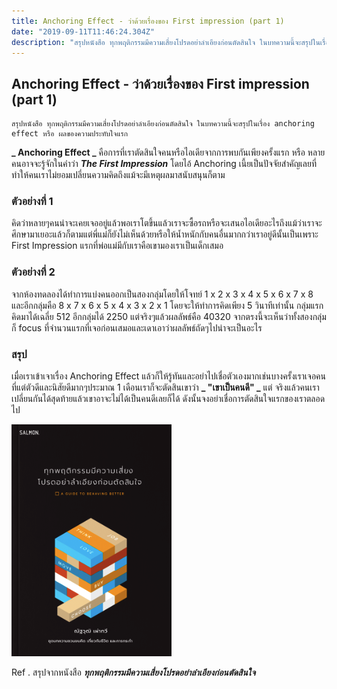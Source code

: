 ```yaml
---
title: Anchoring Effect - ว่าด้วยเรื่องของ First impression (part 1)
date: "2019-09-11T11:46:24.304Z"
description: "สรุปหนังสือ ทุกพฤติกรรมมีความเสี่ยงโปรดอย่าลำเอียงก่อนตัดสินใจ ในบทความนี้จะสรุปในเรื่อง anchoring effect หรือ ผลของความประทับใจแรก"
---
```


## Anchoring Effect - ว่าด้วยเรื่องของ First impression (part 1)

```
สรุปหนังสือ ทุกพฤติกรรมมีความเสี่ยงโปรดอย่าลำเอียงก่อนตัดสินใจ ในบทความนี้จะสรุปในเรื่อง anchoring effect หรือ ผลของความประทับใจแรก
```

**_ Anchoring Effect _** คือการที่เราตัดสินใจคนหรือไอเดียจากการพบกันเพียงครั้งแรก หรือ หลายคนอาจจะรู้จักในคำว่า **_The First Impression_** โดยไอ้ Anchoring เนี้ยเป็นปัจจัยสำคัญเลยที่ทำให้คนเราไม่ยอมเปลี่ยนความคิดถึงแม้จะมีเหตุผลมาสนับสนุนก็ตาม

### ตัวอย่างที่ 1

คิดว่าหลายๆคนน่าจะเคยเจออยู่แล้วพอเราโตขึ้นแล้วเราจะซื้อรถหรือจะเสนอไอเดียอะไรถึงแม้ว่าเราจะศึกษามาเยอะแล้วก็ตามแต่พี่แม่ก็ยังไม่เห็นด้วยหรือให้น้ำหนักกับคนอื่นมากกว่าเราอยู่ดีนั้นเป็นเพราะ First Impression แรกที่พ่อแม่มีกับเราคือเขามองเราเป็นเด็กเสมอ

### ตัวอย่างที่ 2

จากห้องทดลองได้ทำการแบ่งคนออกเป็นสองกลุ่มโดยให้โจทย์ 1 x 2 x 3 x 4 x 5 x 6 x 7 x 8 และอีกกลุ่มคือ 8 x 7 x 6 x 5 x 4 x 3 x 2 x 1 โดยจะให้ทำการคิดเพียง 5 วินาทีเท่านั้น กลุ่มแรกคิดมาได้เฉลี่ย 512 อีกกลุ่มได้ 2250 แต่จริงๆแล้วผลลัพธ์คือ 40320 จากตรงนี้จะเห็นว่าทั้งสองกลุ่มก็ focus ที่จำนวนแรกที่เจอก่อนเสมอและเดาเอาว่าผลลัพธ์ถัดๆไปน่าจะเป็นอะไร

### สรุป

เมื่อเราเข้าเจาเรื่อง Anchoring Effect แล้วก็ให้รู้ทันและอย่าไปเชื่อตัวเองมากเช่นบางครั้งเราเจอคนที่แต่ตัวดีและนิสัยดีมากๆประมาณ 1 เดือนเราก็จะตัดสินเขาว่า **_ "เขาเป็นคนดี" _** แต่ จริงแล้วคนเราเปลี่ยนกันได้สุดท้ายแล้วเขาอาจะไม่ได้เป็นคนดีเลยก็ได้ ดังนั้นจงอย่าเชื่อการตัดสินใจแรกของเราตลอดไป

![ทุกพฤติกรรมมีความเสี่ยงโปรดอย่าลำเอียงก่อนตัดสินใจ](../intro-to-cognitive-bias/cover-book.png)

Ref . สรุปจากหนังสือ **_ทุกพฤติกรรมมีความเสี่ยงโปรดอย่าลำเอียงก่อนตัดสินใจ_**
